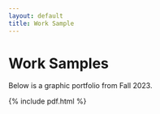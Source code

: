 ```yaml
---
layout: default
title: Work Sample
---
```


# Work Samples

Below is a graphic portfolio from Fall 2023.

{% include pdf.html %}



